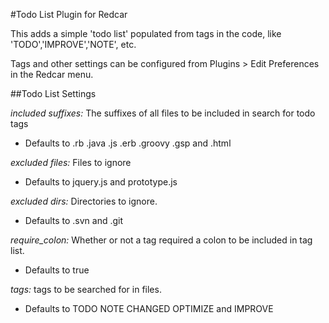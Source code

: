 #Todo List Plugin for Redcar

This adds a simple 'todo list' populated from tags in the code, like 'TODO','IMPROVE','NOTE', etc.

Tags and other settings can be configured from Plugins > Edit Preferences in the Redcar menu.

##Todo List Settings

_included suffixes:_ The suffixes of all files to be included in search for todo tags
 * Defaults to .rb .java .js .erb .groovy .gsp and .html

_excluded files:_ Files to ignore
 * Defaults to jquery.js and prototype.js

_excluded dirs:_ Directories to ignore. 
* Defaults to .svn and .git

_require_colon:_ Whether or not a tag required a colon to be included in tag list.
 * Defaults to true

_tags:_ tags to be searched for in files. 
 * Defaults to TODO NOTE CHANGED OPTIMIZE and IMPROVE
